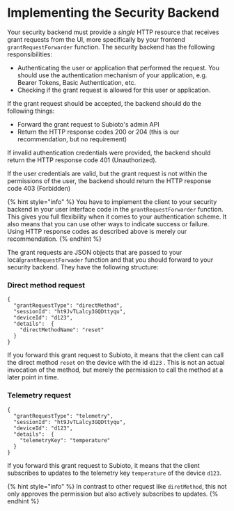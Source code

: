 # Implementing the Security Backend

Your security backend must provide a _single_ HTTP resource that receives grant requests from the UI, more specifically by your frontend `grantRequestForwarder` function. The security backend has the following responsibilities:

* Authenticating the user or application that performed the request. You should use the authentication mechanism of your application, e.g. Bearer Tokens, Basic Authentication, etc.
* Checking if the grant request is allowed for this user or application.

If the grant request should be accepted, the backend should do the following things:

* Forward the grant request to Subioto's admin API
* Return the HTTP response codes 200 or 204 \(this is our recommendation, but no requirement\)

If invalid authentication credentials were provided, the backend should return the HTTP response code 401 \(Unauthorized\).

If the user credentials are valid, but the grant request is not within the permissions of the user, the backend should return the HTTP response code 403 \(Forbidden\)

{% hint style="info" %}
You have to implement the client to your security backend in your user interface code in the `grantRequestForwarder` function. This gives you full flexibility when it comes to your authentication scheme. It also means that you can use other ways to indicate success or failure. Using HTTP response codes as described above is merely our recommendation.
{% endhint %}

The grant requests are JSON objects that are passed to your local`grantRequestForwader` function and that you should forward to your security backend. They have the following structure:

### Direct method request

```text
{
  "grantRequestType": "directMethod",
  "sessionId": "ht9JvTLalcy3GQDttyqu",
  "deviceId": "d123",
  "details":  {
    "directMethodName": "reset"
  }
}
```

If you forward this grant request to Subioto, it means that the client can call the direct method `reset` on the device with the id `d123` . This is not an actual invocation of the method, but merely the permission to call the method at a later point in time.

### Telemetry request

```text
{
  "grantRequestType": "telemetry",
  "sessionId": "ht9JvTLalcy3GQDttyqu",
  "deviceId": "d123",
  "details":  {
    "telemetryKey": "temperature"
  }
}
```

If you forward this grant request to Subioto, it means that the client subscribes to updates to the telemetry key `temperature` of the device `d123`.

{% hint style="info" %}
In contrast to other request like `diretMethod`, this not only approves the permission but also actively subscribes to updates.
{% endhint %}

